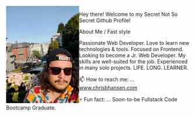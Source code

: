<img src="./sf-portrait.jpg" alt="My Mug" title="My Mug" width="200" margin="5" align="left" />

Hey there! Welcome to my Secret Not So Secret Github Profile!

About Me / Fast style

Passionate Web Developer. Love to learn new technologies & tools. Focused on Frontend. Looking to become a Jr. Web Developer. My skills are well-suited for the job. Experienced in many solo projects. LIFE. LONG. LEARNER. 

 📫 How to reach me: ... <a href="https://www.chrisbhansen.com" target="_blank" rel="noopener noreferrer">www.chrisbhansen.com</a>


 ⚡ Fun fact: ... Soon-to-be Fullstack Code Bootcamp Graduate. 
